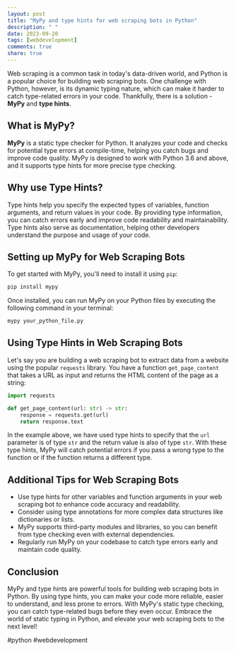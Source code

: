 ```yaml
---
layout: post
title: "MyPy and type hints for web scraping bots in Python"
description: " "
date: 2023-09-20
tags: [webdevelopment]
comments: true
share: true
---
```


Web scraping is a common task in today's data-driven world, and Python is a popular choice for building web scraping bots. One challenge with Python, however, is its dynamic typing nature, which can make it harder to catch type-related errors in your code. Thankfully, there is a solution - **MyPy** and **type hints**.

## What is MyPy?

**MyPy** is a static type checker for Python. It analyzes your code and checks for potential type errors at compile-time, helping you catch bugs and improve code quality. MyPy is designed to work with Python 3.6 and above, and it supports type hints for more precise type checking.

## Why use Type Hints?

Type hints help you specify the expected types of variables, function arguments, and return values in your code. By providing type information, you can catch errors early and improve code readability and maintainability. Type hints also serve as documentation, helping other developers understand the purpose and usage of your code.

## Setting up MyPy for Web Scraping Bots

To get started with MyPy, you'll need to install it using `pip`:

```python
pip install mypy
```

Once installed, you can run MyPy on your Python files by executing the following command in your terminal:

```python
mypy your_python_file.py
```

## Using Type Hints in Web Scraping Bots

Let's say you are building a web scraping bot to extract data from a website using the popular `requests` library. You have a function `get_page_content` that takes a URL as input and returns the HTML content of the page as a string:

```python
import requests

def get_page_content(url: str) -> str:
    response = requests.get(url)
    return response.text
```

In the example above, we have used type hints to specify that the `url` parameter is of type `str` and the return value is also of type `str`. With these type hints, MyPy will catch potential errors if you pass a wrong type to the function or if the function returns a different type.

## Additional Tips for Web Scraping Bots

- Use type hints for other variables and function arguments in your web scraping bot to enhance code accuracy and readability.
- Consider using type annotations for more complex data structures like dictionaries or lists.
- MyPy supports third-party modules and libraries, so you can benefit from type checking even with external dependencies.
- Regularly run MyPy on your codebase to catch type errors early and maintain code quality.

## Conclusion

MyPy and type hints are powerful tools for building web scraping bots in Python. By using type hints, you can make your code more reliable, easier to understand, and less prone to errors. With MyPy's static type checking, you can catch type-related bugs before they even occur. Embrace the world of static typing in Python, and elevate your web scraping bots to the next level!

#python #webdevelopment